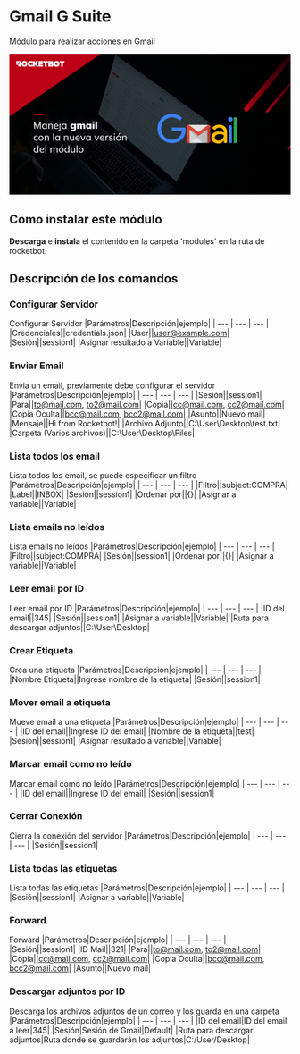 



# Gmail G Suite
  
Módulo para realizar acciones en Gmail  
  
![banner](/docs/imgs/Banner_gmail_suite.png)
## Como instalar este módulo
  
__Descarga__ e __instala__ el contenido en la carpeta 'modules' en la ruta de rocketbot.  



## Descripción de los comandos

### Configurar Servidor
  
Configurar Servidor
|Parámetros|Descripción|ejemplo|
| --- | --- | --- |
|Credenciales||credentials.json|
|User||user@example.com|
|Sesión||session1|
|Asignar resultado a Variable||Variable|

### Enviar Email
  
Envia un email, previamente debe configurar el servidor
|Parámetros|Descripción|ejemplo|
| --- | --- | --- |
|Sesión||session1|
|Para||to@mail.com, to2@mail.com|
|Copia||cc@mail.com, cc2@mail.com|
|Copia Oculta||bcc@mail.com, bcc2@mail.com|
|Asunto||Nuevo mail|
|Mensaje||Hi from Rocketbot!|
|Archivo Adjunto||C:\User\Desktop\test.txt|
|Carpeta (Varios archivos)||C:\User\Desktop\Files|

### Lista todos los email
  
Lista todos los email, se puede especificar un filtro
|Parámetros|Descripción|ejemplo|
| --- | --- | --- |
|Filtro||subject:COMPRA|
|Label||INBOX|
|Sesión||session1|
|Ordenar por||{}|
|Asignar a variable||Variable|

### Lista emails no leídos
  
Lista emails no leídos
|Parámetros|Descripción|ejemplo|
| --- | --- | --- |
|Filtro||subject:COMPRA|
|Sesión||session1|
|Ordenar por||{}|
|Asignar a variable||Variable|

### Leer email por ID
  
Leer email por ID
|Parámetros|Descripción|ejemplo|
| --- | --- | --- |
|ID del email||345|
|Sesión||session1|
|Asignar a variable||Variable|
|Ruta para descargar adjuntos||C:\User\Desktop|

### Crear Etiqueta
  
Crea una etiqueta
|Parámetros|Descripción|ejemplo|
| --- | --- | --- |
|Nombre Etiqueta||Ingrese nombre de la etiqueta|
|Sesión||session1|

### Mover email a etiqueta
  
Mueve email a una etiqueta
|Parámetros|Descripción|ejemplo|
| --- | --- | --- |
|ID del email||Ingrese ID del email|
|Nombre de la etiqueta||test|
|Sesión||session1|
|Asignar resultado a variable||Variable|

### Marcar email como no leído
  
Marcar email como no leído
|Parámetros|Descripción|ejemplo|
| --- | --- | --- |
|ID del email||Ingrese ID del email|
|Sesión||session1|

### Cerrar Conexión
  
Cierra la conexión del servidor
|Parámetros|Descripción|ejemplo|
| --- | --- | --- |
|Sesión||session1|

### Lista todas las etiquetas
  
Lista todas las etiquetas
|Parámetros|Descripción|ejemplo|
| --- | --- | --- |
|Sesión||session1|
|Asignar a variable||Variable|

### Forward
  
Forward
|Parámetros|Descripción|ejemplo|
| --- | --- | --- |
|Sesión||session1|
|ID Mail||321|
|Para||to@mail.com, to2@mail.com|
|Copia||cc@mail.com, cc2@mail.com|
|Copia Oculta||bcc@mail.com, bcc2@mail.com|
|Asunto||Nuevo mail|

### Descargar adjuntos por ID
  
Descarga los archivos adjuntos de un correo y los guarda en una carpeta
|Parámetros|Descripción|ejemplo|
| --- | --- | --- |
|ID del email|ID del email a leer|345|
|Sesión|Sesión de Gmail|Default|
|Ruta para descargar adjuntos|Ruta donde se guardarán los adjuntos|C:/User/Desktop|
